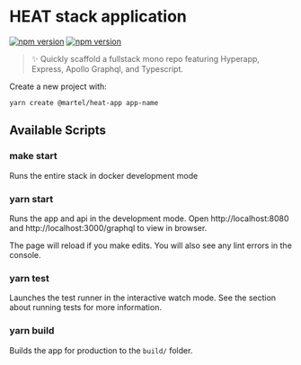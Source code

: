 # HEAT stack application

[![npm
version](https://badge.fury.io/js/%40martel%2Fcreate-heat-app.svg)](https://badge.fury.io/js/%40martel%2Fcreate-heat-app)
[![npm
version](https://badge.fury.io/js/%40martel%2Fheat-template.svg)](https://badge.fury.io/js/%40martel%2Fheat-template)

> ✨ Quickly scaffold a fullstack mono repo featuring Hyperapp, Express, Apollo Graphql, and Typescript.

Create a new project with:

```
yarn create @martel/heat-app app-name
```

## Available Scripts

### make start

Runs the entire stack in docker development mode

### yarn start

Runs the app and api in the development mode.
Open http://localhost:8080 and http://localhost:3000/graphql to view in browser.

The page will reload if you make edits.
You will also see any lint errors in the console.

### yarn test

Launches the test runner in the interactive watch mode.
See the section about running tests for more information.

### yarn build

Builds the app for production to the `build/` folder.
